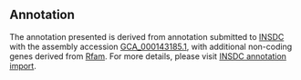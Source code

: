 

Annotation
----------

The annotation presented is derived from annotation submitted to
[INSDC](http://www.insdc.org) with the assembly accession
[GCA\_000143185.1](http://www.ebi.ac.uk/ena/data/view/GCA_000143185.1),
with additional non-coding genes derived from
[Rfam](http://rfam.xfam.org/). For more details, please visit [INSDC
annotation
import](http://ensemblgenomes.org/info/data/insdc_annotation).
